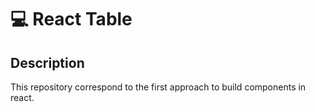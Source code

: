 # :computer: React Table 

## Description 

This repository correspond to the first approach to build components in react.

